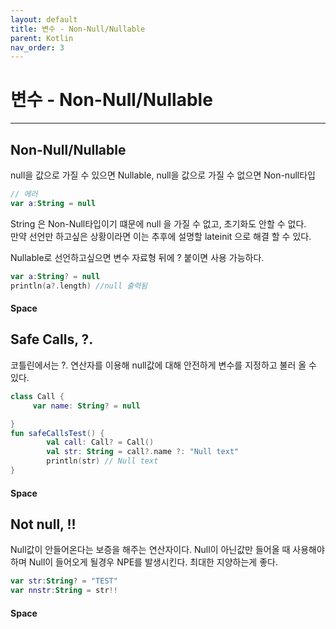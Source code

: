 ```yaml
---
layout: default
title: 변수 - Non-Null/Nullable
parent: Kotlin
nav_order: 3
---
```

# 변수 - Non-Null/Nullable
---

## Non-Null/Nullable
null을 값으로 가질 수 있으면 Nullable, null을 값으로 가질 수 없으면 Non-null타입
```kotlin
// 에러     
var a:String = null
```
String 은 Non-Null타입이기 떄문에 null 을 가질 수 없고, 초기화도 안할 수 없다.  
만약 선언만 하고싶은 상황이라면 이는 추후에 설명할 lateinit 으로 해결 할 수 있다.

Nullable로 선언하고싶으면 변수 자료형 뒤에 ? 붙이면 사용 가능하다.
```kotlin
var a:String? = null
println(a?.length) //null 출력됨    
```  
####  Space

## Safe Calls, ?. 
코틀린에서는 ?. 연산자를 이용해 null값에 대해 안전하게 변수를 지정하고 불러 올 수 있다.
```kotlin
class Call {
     var name: String? = null

}
fun safeCallsTest() {
        val call: Call? = Call()
        val str: String = call?.name ?: "Null text"
        println(str) // Null text
}
```
####  Space

## Not null, !!
Null값이 안들어온다는 보증을 해주는 연산자이다.
Null이 아닌값만 들어올 때 사용해야 하며 Null이 들어오게 될경우 NPE를 발생시킨다. 최대한 지양하는게 좋다.
```kotlin
var str:String? = "TEST"
var nnstr:String = str!!
```
####  Space
